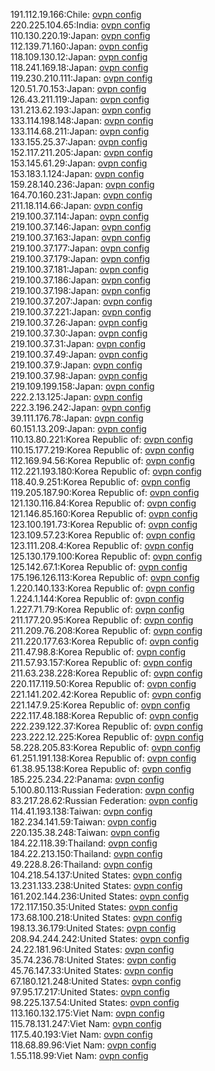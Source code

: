 191.112.19.166:Chile: [ovpn config](vpn/191_112_19_166.ovpn)  
220.225.104.65:India: [ovpn config](vpn/220_225_104_65.ovpn)  
110.130.220.19:Japan: [ovpn config](vpn/110_130_220_19.ovpn)  
112.139.71.160:Japan: [ovpn config](vpn/112_139_71_160.ovpn)  
118.109.130.12:Japan: [ovpn config](vpn/118_109_130_12.ovpn)  
118.241.169.18:Japan: [ovpn config](vpn/118_241_169_18.ovpn)  
119.230.210.111:Japan: [ovpn config](vpn/119_230_210_111.ovpn)  
120.51.70.153:Japan: [ovpn config](vpn/120_51_70_153.ovpn)  
126.43.211.119:Japan: [ovpn config](vpn/126_43_211_119.ovpn)  
131.213.62.193:Japan: [ovpn config](vpn/131_213_62_193.ovpn)  
133.114.198.148:Japan: [ovpn config](vpn/133_114_198_148.ovpn)  
133.114.68.211:Japan: [ovpn config](vpn/133_114_68_211.ovpn)  
133.155.25.37:Japan: [ovpn config](vpn/133_155_25_37.ovpn)  
152.117.211.205:Japan: [ovpn config](vpn/152_117_211_205.ovpn)  
153.145.61.29:Japan: [ovpn config](vpn/153_145_61_29.ovpn)  
153.183.1.124:Japan: [ovpn config](vpn/153_183_1_124.ovpn)  
159.28.140.236:Japan: [ovpn config](vpn/159_28_140_236.ovpn)  
164.70.160.231:Japan: [ovpn config](vpn/164_70_160_231.ovpn)  
211.18.114.66:Japan: [ovpn config](vpn/211_18_114_66.ovpn)  
219.100.37.114:Japan: [ovpn config](vpn/219_100_37_114.ovpn)  
219.100.37.146:Japan: [ovpn config](vpn/219_100_37_146.ovpn)  
219.100.37.163:Japan: [ovpn config](vpn/219_100_37_163.ovpn)  
219.100.37.177:Japan: [ovpn config](vpn/219_100_37_177.ovpn)  
219.100.37.179:Japan: [ovpn config](vpn/219_100_37_179.ovpn)  
219.100.37.181:Japan: [ovpn config](vpn/219_100_37_181.ovpn)  
219.100.37.186:Japan: [ovpn config](vpn/219_100_37_186.ovpn)  
219.100.37.198:Japan: [ovpn config](vpn/219_100_37_198.ovpn)  
219.100.37.207:Japan: [ovpn config](vpn/219_100_37_207.ovpn)  
219.100.37.221:Japan: [ovpn config](vpn/219_100_37_221.ovpn)  
219.100.37.26:Japan: [ovpn config](vpn/219_100_37_26.ovpn)  
219.100.37.30:Japan: [ovpn config](vpn/219_100_37_30.ovpn)  
219.100.37.31:Japan: [ovpn config](vpn/219_100_37_31.ovpn)  
219.100.37.49:Japan: [ovpn config](vpn/219_100_37_49.ovpn)  
219.100.37.9:Japan: [ovpn config](vpn/219_100_37_9.ovpn)  
219.100.37.98:Japan: [ovpn config](vpn/219_100_37_98.ovpn)  
219.109.199.158:Japan: [ovpn config](vpn/219_109_199_158.ovpn)  
222.2.13.125:Japan: [ovpn config](vpn/222_2_13_125.ovpn)  
222.3.196.242:Japan: [ovpn config](vpn/222_3_196_242.ovpn)  
39.111.176.78:Japan: [ovpn config](vpn/39_111_176_78.ovpn)  
60.151.13.209:Japan: [ovpn config](vpn/60_151_13_209.ovpn)  
110.13.80.221:Korea Republic of: [ovpn config](vpn/110_13_80_221.ovpn)  
110.15.177.219:Korea Republic of: [ovpn config](vpn/110_15_177_219.ovpn)  
112.169.94.56:Korea Republic of: [ovpn config](vpn/112_169_94_56.ovpn)  
112.221.193.180:Korea Republic of: [ovpn config](vpn/112_221_193_180.ovpn)  
118.40.9.251:Korea Republic of: [ovpn config](vpn/118_40_9_251.ovpn)  
119.205.187.90:Korea Republic of: [ovpn config](vpn/119_205_187_90.ovpn)  
121.130.116.84:Korea Republic of: [ovpn config](vpn/121_130_116_84.ovpn)  
121.146.85.160:Korea Republic of: [ovpn config](vpn/121_146_85_160.ovpn)  
123.100.191.73:Korea Republic of: [ovpn config](vpn/123_100_191_73.ovpn)  
123.109.57.23:Korea Republic of: [ovpn config](vpn/123_109_57_23.ovpn)  
123.111.208.4:Korea Republic of: [ovpn config](vpn/123_111_208_4.ovpn)  
125.130.179.100:Korea Republic of: [ovpn config](vpn/125_130_179_100.ovpn)  
125.142.67.1:Korea Republic of: [ovpn config](vpn/125_142_67_1.ovpn)  
175.196.126.113:Korea Republic of: [ovpn config](vpn/175_196_126_113.ovpn)  
1.220.140.133:Korea Republic of: [ovpn config](vpn/1_220_140_133.ovpn)  
1.224.1.144:Korea Republic of: [ovpn config](vpn/1_224_1_144.ovpn)  
1.227.71.79:Korea Republic of: [ovpn config](vpn/1_227_71_79.ovpn)  
211.177.20.95:Korea Republic of: [ovpn config](vpn/211_177_20_95.ovpn)  
211.209.76.208:Korea Republic of: [ovpn config](vpn/211_209_76_208.ovpn)  
211.220.177.63:Korea Republic of: [ovpn config](vpn/211_220_177_63.ovpn)  
211.47.98.8:Korea Republic of: [ovpn config](vpn/211_47_98_8.ovpn)  
211.57.93.157:Korea Republic of: [ovpn config](vpn/211_57_93_157.ovpn)  
211.63.238.228:Korea Republic of: [ovpn config](vpn/211_63_238_228.ovpn)  
220.117.119.50:Korea Republic of: [ovpn config](vpn/220_117_119_50.ovpn)  
221.141.202.42:Korea Republic of: [ovpn config](vpn/221_141_202_42.ovpn)  
221.147.9.25:Korea Republic of: [ovpn config](vpn/221_147_9_25.ovpn)  
222.117.48.188:Korea Republic of: [ovpn config](vpn/222_117_48_188.ovpn)  
222.239.122.37:Korea Republic of: [ovpn config](vpn/222_239_122_37.ovpn)  
223.222.12.225:Korea Republic of: [ovpn config](vpn/223_222_12_225.ovpn)  
58.228.205.83:Korea Republic of: [ovpn config](vpn/58_228_205_83.ovpn)  
61.251.191.138:Korea Republic of: [ovpn config](vpn/61_251_191_138.ovpn)  
61.38.95.138:Korea Republic of: [ovpn config](vpn/61_38_95_138.ovpn)  
185.225.234.22:Panama: [ovpn config](vpn/185_225_234_22.ovpn)  
5.100.80.113:Russian Federation: [ovpn config](vpn/5_100_80_113.ovpn)  
83.217.28.62:Russian Federation: [ovpn config](vpn/83_217_28_62.ovpn)  
114.41.193.138:Taiwan: [ovpn config](vpn/114_41_193_138.ovpn)  
182.234.141.59:Taiwan: [ovpn config](vpn/182_234_141_59.ovpn)  
220.135.38.248:Taiwan: [ovpn config](vpn/220_135_38_248.ovpn)  
184.22.118.39:Thailand: [ovpn config](vpn/184_22_118_39.ovpn)  
184.22.213.150:Thailand: [ovpn config](vpn/184_22_213_150.ovpn)  
49.228.8.26:Thailand: [ovpn config](vpn/49_228_8_26.ovpn)  
104.218.54.137:United States: [ovpn config](vpn/104_218_54_137.ovpn)  
13.231.133.238:United States: [ovpn config](vpn/13_231_133_238.ovpn)  
161.202.144.236:United States: [ovpn config](vpn/161_202_144_236.ovpn)  
172.117.150.35:United States: [ovpn config](vpn/172_117_150_35.ovpn)  
173.68.100.218:United States: [ovpn config](vpn/173_68_100_218.ovpn)  
198.13.36.179:United States: [ovpn config](vpn/198_13_36_179.ovpn)  
208.94.244.242:United States: [ovpn config](vpn/208_94_244_242.ovpn)  
24.22.181.96:United States: [ovpn config](vpn/24_22_181_96.ovpn)  
35.74.236.78:United States: [ovpn config](vpn/35_74_236_78.ovpn)  
45.76.147.33:United States: [ovpn config](vpn/45_76_147_33.ovpn)  
67.180.121.248:United States: [ovpn config](vpn/67_180_121_248.ovpn)  
97.95.17.217:United States: [ovpn config](vpn/97_95_17_217.ovpn)  
98.225.137.54:United States: [ovpn config](vpn/98_225_137_54.ovpn)  
113.160.132.175:Viet Nam: [ovpn config](vpn/113_160_132_175.ovpn)  
115.78.131.247:Viet Nam: [ovpn config](vpn/115_78_131_247.ovpn)  
117.5.40.193:Viet Nam: [ovpn config](vpn/117_5_40_193.ovpn)  
118.68.89.96:Viet Nam: [ovpn config](vpn/118_68_89_96.ovpn)  
1.55.118.99:Viet Nam: [ovpn config](vpn/1_55_118_99.ovpn)  
